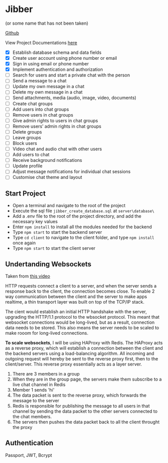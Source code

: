 # Jibber

(or some name that has not been taken)

[Github](https://github.com/JinxYi/jibber)

View Project Documentations [here](https://docs.google.com/document/d/1eFwATZaj2-4V_9o9R3C3Ypco-SiZR9B9Yg3qEm-5KBY/edit)

- [x] Establish database schema and data fields
- [x] Create user account using phone number or email
- [x] Sign in using email or phone number
- [x] Implement authentication and authorization
- [ ] Search for users and start a private chat with the person
- [ ] Send a message to a chat
- [ ] Update my own message in a chat
- [ ] Delete my own message in a chat
- [ ] Send attachments, media (audio, image, video, documents)
- [ ] Create chat groups
- [ ] Add users into chat groups
- [ ] Remove users in chat groups
- [ ] Give admin rights to users in chat groups
- [ ] Remove users’ admin rights in chat groups
- [ ] Delete groups
- [ ] Leave groups
- [ ] Block users
- [ ] Video chat and audio chat with other users
- [ ] Add users to chat
- [ ] Receive background notifications
- [ ] Update profile
- [ ] Adjust message notifications for individual chat sessions
- [ ] Customise chat theme and layout

## Start Project

- Open a terminal and navigate to the root of the project
- Execute the sql file `jibber_create_database.sql` at `server\database\`
- Add a .env file to the root of the project directory, and add the necessary key values
- Enter `npm install` to install all the modules needed for the backend
- Type `npm start` to start the backend server
- Type `cd client` to navigate to the client folder, and type `npm install` once again
- Type `npm start` to start the client server

## Undertanding Websockets

Taken from [this video](https://youtu.be/gzIcGhJC8hA)

HTTP requests connect a client to a server, and when the server sends a response back to the client, the connection becomes close. To enable 2 way communication between the client and the server to make apps realtime, a thin transport layer was built on top of the TCP/IP stack.

The cient would establish an initial HTTP handshake with the server, upgrading the HTTP/1.1 protocol to the wbsocket protocol. This meant that websocket connections would be long-lived, but as a result, connection data needs to be stored. This also means the server needs to be scaled to make rooom for long-lived connections.

**To scale websockets**, I will be using HAProxy with Redis. The HAProxy acts as a reverse proxy, which will establish a connection between the client and the backend servers using a load-balancing algorithm. All incoming and outgoing request will hereby be sent to the reverse proxy first, then to the client/server. This reverse proxy essentially acts as a layer server.

1. There are 3 members in a group
2. When they are in the group page, the servers make them subscribe to a live chat channel in Redis
3. Member 1 sends 'hi'
4. The data packet is sent to the reverse proxy, which forwards the message to the server
5. Redis is responsible for publishing the message to all users in that channel by sending the data packet to the other servers connected to the chat members.
6. The servers then pushes the data packet back to all the client throught the proxy

## Authentication

Passport, JWT, Bcrypt
